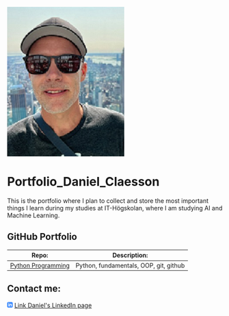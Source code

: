 ![a picture of me](/Assets/IMG_9456_2rs.png)
# Portfolio_Daniel_Claesson
This is the portfolio where I plan to collect and store the most important things I learn during my studies at IT-Högskolan, where I am studying AI and Machine Learning.

## GitHub Portfolio
|Repo:                              |Description:                             |
|-----------------------------------|-----------------------------------------|
|[Python Programming][PythProg]     |Python, fundamentals, OOP, git, github   |


[PythProg]:(https://github.com/dancla240/Python_Daniel_Claesson)



## Contact me:
![LinkedIn icon](/Assets/linkedIn-icon.png)
[Link Daniel's LinkedIn page](https://www.linkedin.com/in/daniel-claesson-536325143/)
